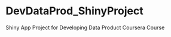 DevDataProd_ShinyProject
========================

Shiny App Project for Developing Data Product Coursera Course
